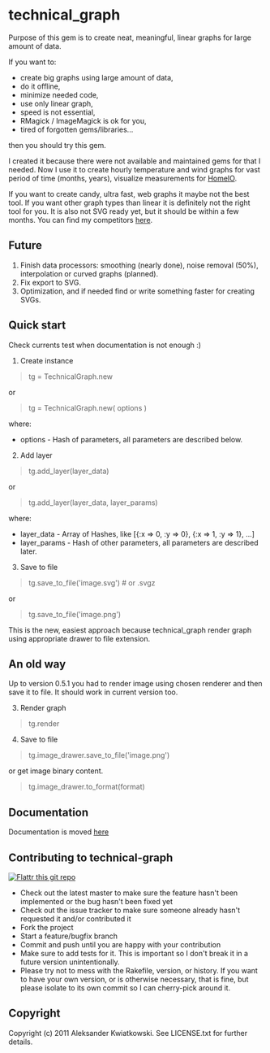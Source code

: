technical_graph
===============

Purpose of this gem is to create neat, meaningful, linear graphs for large amount of data.

If you want to:

* create big graphs using large amount of data,
* do it offline,
* minimize needed code,
* use only linear graph,
* speed is not essential,
* RMagick / ImageMagick is ok for you,
* tired of forgotten gems/libraries...

then you should try this gem.

I created it because there were not available and maintained gems for that I needed. Now I use it to create hourly
temperature and wind graphs for vast period of time (months, years), visualize measurements for [HomeIO](https://github.com/akwiatkowski/HomeIO).

If you want to create candy, ultra fast, web graphs it maybe not the best tool. If you want other graph types than linear it
is definitely not the right tool for you. It is also not SVG ready yet, but it should be within a few months.
You can find my competitors [here](https://www.ruby-toolbox.com/categories/graphing).


Future
------

1. Finish data processors: smoothing (nearly done), noise removal (50%), interpolation or curved graphs (planned).
2. Fix export to SVG.
3. Optimization, and if needed find or write something faster for creating SVGs.


Quick start
-----------

Check currents test when documentation is not enough :)

1. Create instance

> tg = TechnicalGraph.new

or

> tg = TechnicalGraph.new( options )

where:

* options - Hash of parameters, all parameters are described below.

2. Add layer

> tg.add_layer(layer_data)

or

> tg.add_layer(layer_data, layer_params)

where:

* layer_data - Array of Hashes, like [{:x => 0, :y => 0}, {:x => 1, :y => 1}, ...]
* layer_params - Hash of other parameters, all parameters are described later.

3. Save to file

> tg.save_to_file('image.svg') # or .svgz

or

> tg.save_to_file('image.png')

This is the new, easiest approach because technical_graph render graph using appropriate
drawer to file extension.


An old way
-------------

Up to version 0.5.1 you had to render image using chosen renderer and then save it to file.
It should work in current version too.

3. Render graph

> tg.render

4. Save to file

> tg.image_drawer.save_to_file('image.png')

or get image binary content.

> tg.image_drawer.to_format(format)




Documentation
-------------

Documentation is moved [here](https://github.com/akwiatkowski/technical_graph/blob/master/DOCUMENTATION.textile)


Contributing to technical-graph
-------------------------------

[![Flattr this git repo](http://api.flattr.com/button/flattr-badge-large.png)](https://flattr.com/submit/auto?user_id=bobik314&url=https://github.com/akwiatkowski/technical_graph&title=technical_graph&language=en_GB&tags=github&category=software)

* Check out the latest master to make sure the feature hasn't been implemented or the bug hasn't been fixed yet
* Check out the issue tracker to make sure someone already hasn't requested it and/or contributed it
* Fork the project
* Start a feature/bugfix branch
* Commit and push until you are happy with your contribution
* Make sure to add tests for it. This is important so I don't break it in a future version unintentionally.
* Please try not to mess with the Rakefile, version, or history. If you want to have your own version, or is otherwise necessary, that is fine, but please isolate to its own commit so I can cherry-pick around it.


Copyright
---------

Copyright (c) 2011 Aleksander Kwiatkowski. See LICENSE.txt for
further details.

